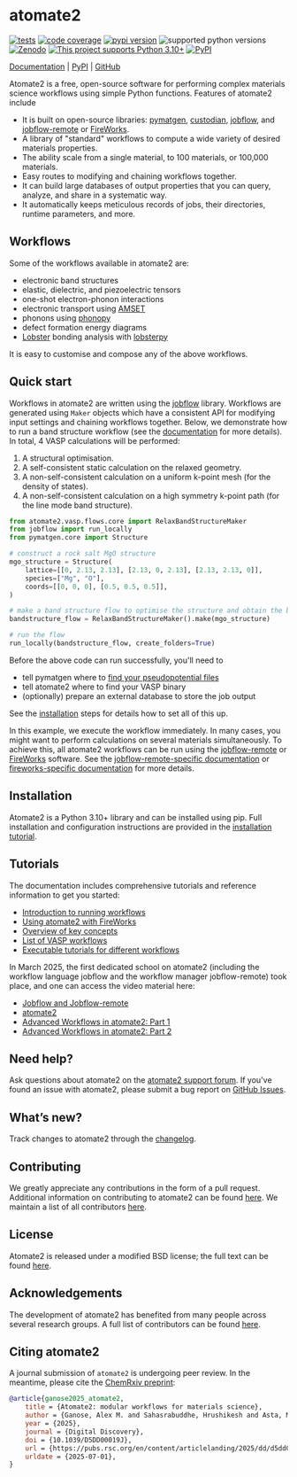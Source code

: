 # atomate2

[![tests](https://img.shields.io/github/actions/workflow/status/materialsproject/atomate2/testing.yml?branch=main&label=tests)](https://github.com/materialsproject/atomate2/actions?query=workflow%3Atesting)
[![code coverage](https://img.shields.io/codecov/c/gh/materialsproject/atomate2)](https://codecov.io/gh/materialsproject/atomate2)
[![pypi version](https://img.shields.io/pypi/v/atomate2?color=blue)](https://pypi.org/project/atomate2)
![supported python versions](https://img.shields.io/pypi/pyversions/atomate2)
[![Zenodo](https://img.shields.io/badge/DOI-10.5281/zenodo.10677080-blue?logo=Zenodo&logoColor=white)](https://doi.org/10.5281/zenodo.15603088)
[![This project supports Python 3.10+](https://img.shields.io/badge/Python-3.10+-blue.svg?logo=python&logoColor=white)](https://python.org/downloads)
[![PyPI](https://img.shields.io/pypi/dm/atomate2.svg?maxAge=2592000)](https://pypi.python.org/pypi/atomate2)

[Documentation][docs] | [PyPI][pypi] | [GitHub][github]

Atomate2 is a free, open-source software for performing complex materials science
workflows using simple Python functions. Features of atomate2 include

- It is built on open-source libraries: [pymatgen], [custodian], [jobflow], and
  [jobflow-remote] or [FireWorks].
- A library of "standard" workflows to compute a wide variety of desired materials
  properties.
- The ability scale from a single material, to 100 materials, or 100,000 materials.
- Easy routes to modifying and chaining workflows together.
- It can build large databases of output properties that you can query, analyze, and
  share in a systematic way.
- It automatically keeps meticulous records of jobs, their directories, runtime
  parameters, and more.

## Workflows

Some of the workflows available in atomate2 are:

- electronic band structures
- elastic, dielectric, and piezoelectric tensors
- one-shot electron-phonon interactions
- electronic transport using [AMSET]
- phonons using [phonopy]
- defect formation energy diagrams
- [Lobster] bonding analysis with [lobsterpy]

It is easy to customise and compose any of the above workflows.

## Quick start

Workflows in atomate2 are written using the [jobflow] library. Workflows are generated using
`Maker` objects which have a consistent API for modifying input settings and chaining
workflows together. Below, we demonstrate how to run a band structure workflow
(see the [documentation][RelaxBandStructure] for more details). In total, 4 VASP
calculations will be performed:

1. A structural optimisation.
2. A self-consistent static calculation on the relaxed geometry.
3. A non-self-consistent calculation on a uniform k-point mesh (for the density of
   states).
4. A non-self-consistent calculation on a high symmetry k-point path (for the line mode
   band structure).

```py
from atomate2.vasp.flows.core import RelaxBandStructureMaker
from jobflow import run_locally
from pymatgen.core import Structure

# construct a rock salt MgO structure
mgo_structure = Structure(
    lattice=[[0, 2.13, 2.13], [2.13, 0, 2.13], [2.13, 2.13, 0]],
    species=["Mg", "O"],
    coords=[[0, 0, 0], [0.5, 0.5, 0.5]],
)

# make a band structure flow to optimise the structure and obtain the band structure
bandstructure_flow = RelaxBandStructureMaker().make(mgo_structure)

# run the flow
run_locally(bandstructure_flow, create_folders=True)
```

Before the above code can run successfully, you'll need to

- tell pymatgen where to [find your pseudopotential files](https://pymatgen.org/installation.html#potcar-setup)
- tell atomate2 where to find your VASP binary
- (optionally) prepare an external database to store the job output

See the [installation] steps for details how to set all of this up.

In this example, we execute the workflow immediately. In many cases, you might want
to perform calculations on several materials simultaneously. To achieve this, all
atomate2 workflows can be run using the [jobflow-remote] or [FireWorks] software. See the
[jobflow-remote-specific documentation][atomate2-jobflow-remote] or [fireworks-specific documentation][atomate2_fireworks] for more details.

## Installation

Atomate2 is a Python 3.10+ library and can be installed using pip. Full installation
and configuration instructions are provided in the [installation tutorial][installation].

## Tutorials

The documentation includes comprehensive tutorials and reference information to get you
started:

- [Introduction to running workflows][running-workflows]
- [Using atomate2 with FireWorks][atomate2_fireworks]
- [Overview of key concepts][key-concepts]
- [List of VASP workflows][vasp_workflows]
- [Executable tutorials for different workflows][tutorials]

In March 2025, the first dedicated school on atomate2 (including the workflow language jobflow and the workflow manager jobflow-remote) took place, and one can access the video material here:

- [Jobflow and Jobflow-remote][videotutorial1]
- [atomate2][videotutorial2]
- [Advanced Workflows in atomate2: Part 1][videotutorial3]
- [Advanced Workflows in atomate2: Part 2][videotutorial4]

## Need help?

Ask questions about atomate2 on the [atomate2 support forum][help-forum].
If you've found an issue with atomate2, please submit a bug report on [GitHub Issues][issues].

## What’s new?

Track changes to atomate2 through the [changelog][changelog].

## Contributing

We greatly appreciate any contributions in the form of a pull request.
Additional information on contributing to atomate2 can be found [here][contributing].
We maintain a list of all contributors [here][contributors].

## License

Atomate2 is released under a modified BSD license; the full text can be found [here][license].

## Acknowledgements

The development of atomate2 has benefited from many people across several research groups.
A full list of contributors can be found [here][contributors].

## Citing atomate2

A journal submission of `atomate2` is undergoing peer review. In the meantime, please cite the [ChemRxiv preprint](https://chemrxiv.org/engage/chemrxiv/article-details/678e76a16dde43c9085c75e9):

```bib
@article{ganose2025_atomate2,
	title = {Atomate2: modular workflows for materials science},
	author = {Ganose, Alex M. and Sahasrabuddhe, Hrushikesh and Asta, Mark and Beck, Kevin and Biswas, Tathagata and Bonkowski, Alexander and Bustamante, Joana and Chen, Xin and Chiang, Yuan and Chrzan, Daryl C. and Clary, Jacob and Cohen, Orion A. and Ertural, Christina and Gallant, Max C. and George, Janine and Gerits, Sophie and Goodall, Rhys E. A. and Guha, Rishabh D. and Hautier, Geoffroy and Horton, Matthew and Inizan, T. J. and Kaplan, Aaron D. and Kingsbury, Ryan S. and Kuner, Matthew C. and Li, Bryant and Linn, Xavier and McDermott, Matthew J. and Mohanakrishnan, Rohith Srinivaas and Naik, Aakash N. and Neaton, Jeffrey B. and Parmar, Shehan M. and Persson, Kristin A. and Petretto, Guido and Purcell, Thomas A. R. and Ricci, Francesco and Rich, Benjamin and Riebesell, Janosh and Rignanese, Gian-Marco and Rosen, Andrew S. and Scheffler, Matthias and Schmidt, Jonathan and Shen, Jimmy-Xuan and Sobolev, Andrei and Sundararaman, Ravishankar and Tezak, Cooper and Trinquet, Victor and Varley, Joel B. and Vigil-Fowler, Derek and Wang, Duo and Waroquiers, David and Wen, Mingjian and Yang, Han and Zheng, Hui and Zheng, Jiongzhi and Zhu, Zhuoying and Jain, Anubhav},
	year = {2025},
	journal = {Digital Discovery},
	doi = {10.1039/D5DD00019J},
	url = {https://pubs.rsc.org/en/content/articlelanding/2025/dd/d5dd00019j},
	urldate = {2025-07-01},
}
```

[pymatgen]: https://pymatgen.org
[fireworks]: https://materialsproject.github.io/fireworks/
[jobflow]: https://materialsproject.github.io/jobflow/
[jobflow-remote]: https://github.com/Matgenix/jobflow-remote
[custodian]: https://materialsproject.github.io/custodian/
[VASP]: https://www.vasp.at
[AMSET]: https://hackingmaterials.lbl.gov/amset/
[help-forum]: https://matsci.org/c/atomate
[issues]: https://github.com/materialsproject/atomate2/issues
[changelog]: https://materialsproject.github.io/atomate2/about/changelog.html
[installation]: https://materialsproject.github.io/atomate2/user/install.html
[contributing]: https://materialsproject.github.io/atomate2/about/contributing.html
[contributors]: https://materialsproject.github.io/atomate2/about/contributors.html
[license]: https://raw.githubusercontent.com/materialsproject/atomate2/main/LICENSE
[running-workflows]: https://materialsproject.github.io/atomate2/user/running-workflows.html
[key-concepts]: https://materialsproject.github.io/atomate2/user/key_concepts_overview.html#key-concepts-in-atomate2-job-flow-makers-inputset-taskdocument-and-builder
[atomate2_fireworks]: https://materialsproject.github.io/atomate2/user/fireworks.html
[atomate2-jobflow-remote]: https://materialsproject.github.io/atomate2/user/jobflow-remote.html
[vasp_workflows]: https://materialsproject.github.io/atomate2/user/codes/vasp.html
[tutorials]: https://materialsproject.github.io/atomate2/tutorials/tutorials.html
[RelaxBandStructure]: https://materialsproject.github.io/atomate2/user/codes/vasp.html#relax-and-band-structure
[Lobster]: http://www.cohp.de
[lobsterpy]: https://github.com/JaGeo/LobsterPy
[phonopy]: https://github.com/phonopy/phonopy
[docs]: https://materialsproject.github.io/atomate2/
[github]: https://github.com/materialsproject/atomate2
[pypi]: https://pypi.org/project/atomate2
[videotutorial1]: https://lhumos.org/collection/0/680bb4d7e4b0f0d2028027ce
[videotutorial2]: https://lhumos.org/collection/0/680bb4d3e4b0f0d2028027c9
[videotutorial3]: https://lhumos.org/collection/0/680bb4d0e4b0f0d2028027c5
[videotutorial4]: https://lhumos.org/collection/0/680bb4c7e4b0f0d2028027c1
